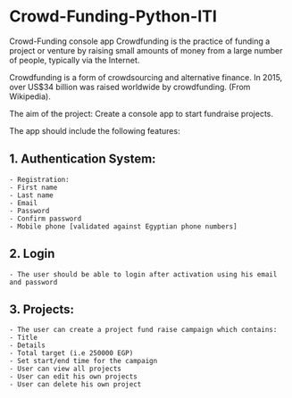 # Crowd-Funding-Python-ITI
Crowd-Funding console app
Crowdfunding is the practice of funding a project or venture by raising small
amounts of money from a large number of people, typically via the Internet.

Crowdfunding is a form of crowdsourcing and alternative finance. In 2015,
over US$34 billion was raised worldwide by crowdfunding. (From Wikipedia).

The aim of the project: Create a console app to start fundraise projects.

The app should include the following features:
## 1. Authentication System:
    - Registration:
    - First name
    - Last name
    - Email
    - Password
    - Confirm password
    - Mobile phone [validated against Egyptian phone numbers]
## 2. Login
    - The user should be able to login after activation using his email
    and password

## 3. Projects:

    - The user can create a project fund raise campaign which contains:
    - Title
    - Details
    - Total target (i.e 250000 EGP)
    - Set start/end time for the campaign 
    - User can view all projects
    - User can edit his own projects
    - User can delete his own project

